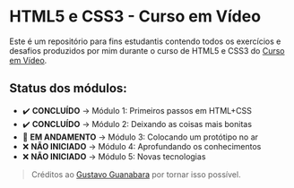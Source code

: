 # HTML5 e CSS3 - Curso em Vídeo
Este é um repositório para fins estudantis contendo todos os exercícios e desafios produzidos por mim durante o curso de HTML5 e CSS3 do [Curso em Vídeo](https://cursoemvideo.com/).

## Status dos módulos:
* ✔️ **CONCLUÍDO** → Módulo 1: Primeiros passos em HTML+CSS
* ✔️ **CONCLUÍDO** → Módulo 2: Deixando as coisas mais bonitas
* 🚧 **EM ANDAMENTO** → Módulo 3: Colocando um protótipo no ar
* ❌ **NÃO INICIADO** → Módulo 4: Aprofundando os conhecimentos
* ❌ **NÃO INICIADO** → Módulo 5: Novas tecnologias

> Créditos ao [Gustavo Guanabara](https://github.com/gustavoguanabara) por tornar isso possível.